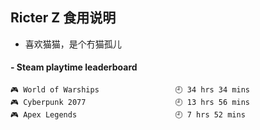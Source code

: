 ## Ricter Z 食用说明
- 喜欢猫猫，是个冇猫孤儿

<!-- steam-box start -->
#### - Steam playtime leaderboard
```text
🎮 World of Warships                 🕘 34 hrs 34 mins
🎮 Cyberpunk 2077                    🕘 13 hrs 56 mins
🎮 Apex Legends                      🕘 7 hrs 52 mins
```
<!-- Powered by https://github.com/YouEclipse/steam-box . -->
<!-- steam-box end -->
